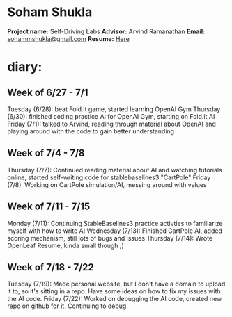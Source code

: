 #  Soham Shukla

**Project name:** Self-Driving Labs
**Advisor:** Arvind Ramanathan 
**Email:** sohammshukla@gmail.com
**Resume:** [Here](https://github.com/AD-SDL/rpl-summer-2022/blob/main/soham/MagicalCV.pdf)

# diary:
## **Week of 6/27 - 7/1**

 Tuesday (6/28): beat Fold.it game, started learning OpenAI Gym
 Thursday (6/30): finished coding practice AI for OpenAI Gym, starting on Fold.it AI
 Friday (7/1): talked to Arvind, reading through material about OpenAI and playing around with the code to gain better understanding

## **Week of 7/4 - 7/8**

 Thursday (7/7): Continued reading material about AI and watching tutorials online, started self-writing code for stablebaselines3 "CartPole"
 Friday (7/8): Working on CartPole simulation/AI, messing around with values

## **Week of 7/11 - 7/15** 

 Monday (7/11): Continuing StableBaselines3 practice activties to familiarize myself with how to write AI
 Wednesday (7/13): Finished CartPole AI, added scoring mechanism, still lots of bugs and issues
 Thursday (7/14): Wrote OpenLeaf Resume, kinda small though ;)

## **Week of 7/18 - 7/22**

 Tuesday (7/19): Made personal website, but I don't have a domain to upload it to, so it's sitting in a repo. Have some ideas on how to fix my issues with the AI code.
 Friday (7/22): Worked on debugging the AI code, created new repo on github for it. Continuing to debug. 